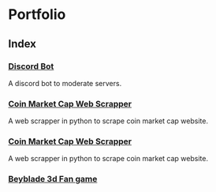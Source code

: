 # Portfolio

## Index

<!-- Talvez por linhas ou por tabela o indice.. ainda a ver-->

<!--
 1st semester | Project
 :-----: | :----: 
 LI1   | [Find Project Here](https://github.com/DvdDuarte/Projeto-LI1) -->

<!--
- []()
- []()
- []()
- []()
- []()
- []()
- []()
- []()
-->

### [Discord Bot](https://github.com/DvdDuarte/SR240Z)
A discord bot to moderate servers.
<!-- insert image -->

### [Coin Market Cap Web Scrapper](https://github.com/DvdDuarte/CoinMarketCap-WebScrapper) 
A web scrapper in python to scrape coin market cap website.

### [Coin Market Cap Web Scrapper](https://github.com/DvdDuarte/Beyblade-Fandom-WebScrapper) 
A web scrapper in python to scrape coin market cap website.

### [Beyblade 3d Fan game](https://github.com/DvdDuarte/Beyblade-Fan-Game)
